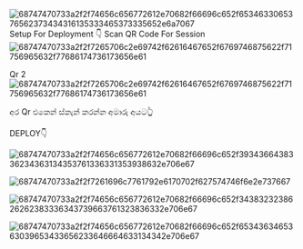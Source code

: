 ![68747470733a2f2f74656c656772612e70682f66696c652f6534633065376562373434316135333465373335652e6a7067](https://user-images.githubusercontent.com/115778204/218404073-bdf2dbfa-4d1d-46e2-b479-4f49774adc00.jpg)
Setup For Deployment 👇
Scan QR Code For Session
![68747470733a2f2f7265706c2e69742f62616467652f6769746875622f71756965632f77686174736173656e61](https://user-images.githubusercontent.com/115778204/218407037-d08c4758-be5c-48e9-a6f5-83fcb78caa51.svg)

Qr 2
![68747470733a2f2f7265706c2e69742f62616467652f6769746875622f71756965632f77686174736173656e61](https://user-images.githubusercontent.com/115778204/218404339-c15cb99e-94d3-4a11-b0da-50333db334e0.svg)

අර Qr එකෙන් ස්කැන් කරන්න අමාරු අයට👆

DEPLOY👇

![68747470733a2f2f74656c656772612e70682f66696c652f3934366438336234363134353761336331353938632e706e67](https://user-images.githubusercontent.com/115778204/218405003-ff4d498a-6dd2-465e-a82f-b2abed301baa.png)

![68747470733a2f2f7261696c7761792e6170702f627574746f6e2e737667](https://user-images.githubusercontent.com/115778204/218405073-8f67bc04-e7c7-4b46-8fd3-48067186fdb0.svg)

![68747470733a2f2f74656c656772612e70682f66696c652f3438323238626262383336343739663761323836332e706e67](https://user-images.githubusercontent.com/115778204/218405216-ddebfb03-1cee-4a08-8203-82c2cb567cbe.png)

![68747470733a2f2f74656c656772612e70682f66696c652f6534363465363039653433656233646664633134342e706e67](https://user-images.githubusercontent.com/115778204/218405262-ac41f3a3-4b8a-4023-a2fe-085bcd18e9bf.png)
